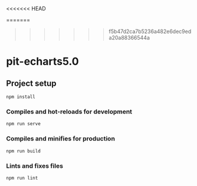 <<<<<<< HEAD

=======
>>>>>>> f5b47d2ca7b5236a482e6dec9eda20a88366544a
# pit-echarts5.0

## Project setup
```
npm install
```

### Compiles and hot-reloads for development
```
npm run serve
```

### Compiles and minifies for production
```
npm run build
```

### Lints and fixes files
```
npm run lint
```
